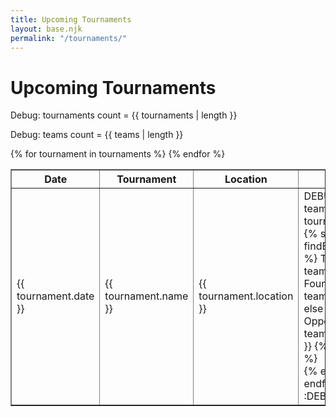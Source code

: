 ```yaml
---
title: Upcoming Tournaments
layout: base.njk
permalink: "/tournaments/"
---
```


# Upcoming Tournaments

<!-- Debug info -->
<p>Debug: tournaments count = {{ tournaments | length }}</p>
<p>Debug: teams count = {{ teams | length }}</p>

<table border="1">
  <thead>
    <tr>
      <th>Date</th>
      <th>Tournament</th>
      <th>Location</th>
      <th>Matchups</th>
    </tr>
  </thead>
  <tbody>
    {% for tournament in tournaments %}
    <tr>
      <td>{{ tournament.date }}</td>
      <td>{{ tournament.name }}</td>
      <td>{{ tournament.location }}</td>
      <td>
        DEBUG_START:
        {% for teamEntry in tournament.teams %}
          {% set team = teams | findById(teamEntry.id) %}
          Team ID: {{ teamEntry.id }} | 
          Found team: {{ team.name if team else 'NOT FOUND' }} | 
          Opponent: {{ teamEntry.opponent }}
          {% if not loop.last %}<br>{% endif %}
        {% endfor %}
        :DEBUG_END
      </td>
    </tr>
    {% endfor %}
  </tbody>
</table>
